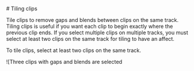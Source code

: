                                                                                                                                                                                                                                                                                                                                                                                                                                                                                                                                 # Tiling clips

Tile clips to remove gaps and blends between clips on the same track. Tiling clips is useful if you want each clip to begin exactly where the previous clip ends. If you select multiple clips on multiple tracks, you must select at least two clips on the same track for tiling to have an affect.

To tile clips, select at least two clips on the same track.

![Three clips with gaps and blends are selected
